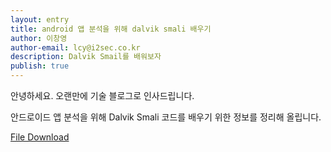 ```yaml
---
layout: entry
title: android 앱 분석을 위해 dalvik smali 배우기
author: 이창영
author-email: lcy@i2sec.co.kr
description: Dalvik Smail를 배워보자
publish: true
---
```

안녕하세요.
오랜만에 기술 블로그로 인사드립니다.

안드로이드 앱 분석을 위해 Dalvik Smali 코드를 배우기 위한 정보를 정리해 올립니다.

[File Download](/files/2017-10-20/study_dalvik_smali.pdf)
